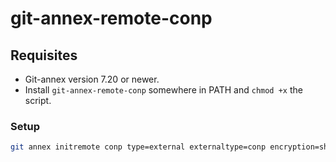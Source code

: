 # git-annex-remote-conp
## Requisites

- Git-annex version 7.20 or newer.
- Install `git-annex-remote-conp` somewhere in PATH and `chmod +x` the script.

### Setup

```bash
git annex initremote conp type=external externaltype=conp encryption=shared
```


